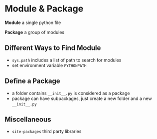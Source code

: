 # Module & Package

**Module** a single python file

**Package** a group of modules

## Different Ways to Find Module
* `sys.path` includes a list of path to search for modules
* set environment variable `PYTHONPATH`

## Define a Package
* a folder contains `__init__.py` is considered as a package
* package can have subpackages, just create a new folder and a new `__init__.py`

## Miscellaneous
* `site-packages` third party libraries
